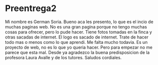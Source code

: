 # Preentrega2
Mi nombre es German Soria. Bueno aca les presento, lo que es el incio de muchas paginas web. No es una gran pagina porque no tengo muchas cosas para ofrecer, pero lo pude hacer. 
Tiene fotos tomadas en la finca y otras sacadas de internet. 
El logo es sacado de internet.
Trate de hacer todo mas o menos como lo que aprendi. Me falta mucho todavia.
Es un proyecto de web, no es lo que yo queria hacer. Pero para empezar no me parece que esta mal. 
Desde ya agradezco la buena predisposicion de la profesora Laura Avalle y de los tutores. 
Saludos cordiales.
